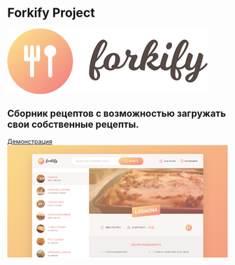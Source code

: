 # Forkify Project
![logo](https://github.com/giftfromheaven/forkify_app/blob/master/src/img/logo_small.png?raw=true)


## Сборник рецептов с возможностью загружать свои собственные рецепты.

[Демонстрация](http://forkify-app-gfh.netlify.app)
![screenshot](https://github.com/giftfromheaven/forkify_app/blob/master/src/img/screenshot_small.png?raw=true)

